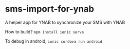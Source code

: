 # sms-import-for-ynab
A helper app for YNAB to synchronize your SMS with YNAB

How to build?
`npm install
ionic serve`

To debug in android,
`ionic cordova run android`
